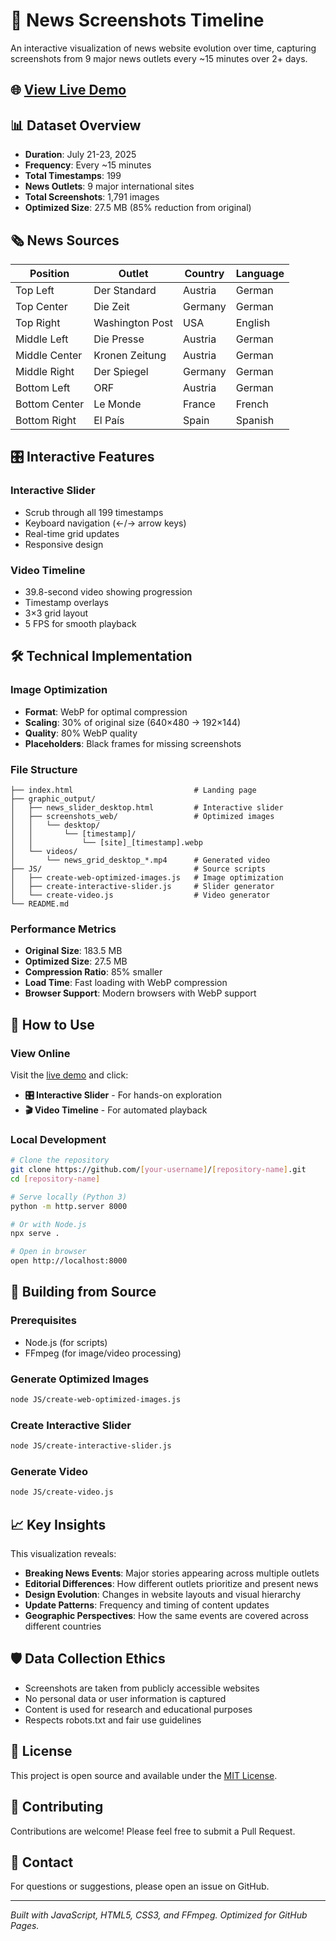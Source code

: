 # 📰 News Screenshots Timeline

An interactive visualization of news website evolution over time, capturing screenshots from 9 major news outlets every ~15 minutes over 2+ days.

## 🌐 [View Live Demo](https://[your-username].github.io/[repository-name]/)

## 📊 Dataset Overview

- **Duration**: July 21-23, 2025
- **Frequency**: Every ~15 minutes
- **Total Timestamps**: 199
- **News Outlets**: 9 major international sites
- **Total Screenshots**: 1,791 images
- **Optimized Size**: 27.5 MB (85% reduction from original)

## 🗞️ News Sources

| Position      | Outlet          | Country | Language |
| ------------- | --------------- | ------- | -------- |
| Top Left      | Der Standard    | Austria | German   |
| Top Center    | Die Zeit        | Germany | German   |
| Top Right     | Washington Post | USA     | English  |
| Middle Left   | Die Presse      | Austria | German   |
| Middle Center | Kronen Zeitung  | Austria | German   |
| Middle Right  | Der Spiegel     | Germany | German   |
| Bottom Left   | ORF             | Austria | German   |
| Bottom Center | Le Monde        | France  | French   |
| Bottom Right  | El País         | Spain   | Spanish  |

## 🎛️ Interactive Features

### **Interactive Slider**

- Scrub through all 199 timestamps
- Keyboard navigation (←/→ arrow keys)
- Real-time grid updates
- Responsive design

### **Video Timeline**

- 39.8-second video showing progression
- Timestamp overlays
- 3×3 grid layout
- 5 FPS for smooth playback

## 🛠️ Technical Implementation

### **Image Optimization**

- **Format**: WebP for optimal compression
- **Scaling**: 30% of original size (640×480 → 192×144)
- **Quality**: 80% WebP quality
- **Placeholders**: Black frames for missing screenshots

### **File Structure**

```
├── index.html                           # Landing page
├── graphic_output/
│   ├── news_slider_desktop.html         # Interactive slider
│   ├── screenshots_web/                 # Optimized images
│   │   └── desktop/
│   │       └── [timestamp]/
│   │           └── [site]_[timestamp].webp
│   └── videos/
│       └── news_grid_desktop_*.mp4      # Generated video
├── JS/                                  # Source scripts
│   ├── create-web-optimized-images.js   # Image optimization
│   ├── create-interactive-slider.js     # Slider generator
│   └── create-video.js                  # Video generator
└── README.md
```

### **Performance Metrics**

- **Original Size**: 183.5 MB
- **Optimized Size**: 27.5 MB
- **Compression Ratio**: 85% smaller
- **Load Time**: Fast loading with WebP compression
- **Browser Support**: Modern browsers with WebP support

## 🚀 How to Use

### **View Online**

Visit the [live demo](https://[your-username].github.io/[repository-name]/) and click:

- **🎛️ Interactive Slider** - For hands-on exploration
- **🎬 Video Timeline** - For automated playback

### **Local Development**

```bash
# Clone the repository
git clone https://github.com/[your-username]/[repository-name].git
cd [repository-name]

# Serve locally (Python 3)
python -m http.server 8000

# Or with Node.js
npx serve .

# Open in browser
open http://localhost:8000
```

## 🔧 Building from Source

### **Prerequisites**

- Node.js (for scripts)
- FFmpeg (for image/video processing)

### **Generate Optimized Images**

```bash
node JS/create-web-optimized-images.js
```

### **Create Interactive Slider**

```bash
node JS/create-interactive-slider.js
```

### **Generate Video**

```bash
node JS/create-video.js
```

## 📈 Key Insights

This visualization reveals:

- **Breaking News Events**: Major stories appearing across multiple outlets
- **Editorial Differences**: How different outlets prioritize and present news
- **Design Evolution**: Changes in website layouts and visual hierarchy
- **Update Patterns**: Frequency and timing of content updates
- **Geographic Perspectives**: How the same events are covered across different countries

## 🛡️ Data Collection Ethics

- Screenshots are taken from publicly accessible websites
- No personal data or user information is captured
- Content is used for research and educational purposes
- Respects robots.txt and fair use guidelines

## 📄 License

This project is open source and available under the [MIT License](LICENSE).

## 🤝 Contributing

Contributions are welcome! Please feel free to submit a Pull Request.

## 📧 Contact

For questions or suggestions, please open an issue on GitHub.

---

_Built with JavaScript, HTML5, CSS3, and FFmpeg. Optimized for GitHub Pages._
